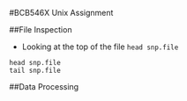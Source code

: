 #BCB546X Unix Assignment

##File Inspection

* Looking at the top of the file
 `head snp.file`
 
 ```
 head snp.file
 tail snp.file
 ```
 


	

##Data Processing